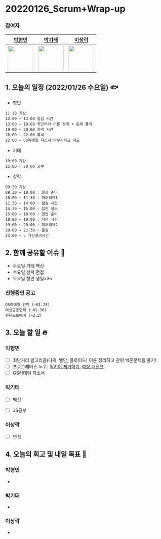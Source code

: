 # 20220126_Scrum+Wrap-up

### 참여자

| [박형민](https://github.com/npnppn)  | [박기태](https://github.com/idiot-kitto)   | [이상락](https://github.com/SangRakee)  |
| :------: | :------: | :------:
|<img src="https://github.com/npnppn.png" width="80"> | <img src="https://github.com/idiot-kitto.png" width="80">|<img src="https://github.com/SangRakee.png" width="80">

## 1. 오늘의 일정 (2022/01/26 수요일) 🐟

- 형민
```
11:30 기상
12:00 ~ 13:00 점심 시간
13:00 ~ 19:00 최단거리 이론 정리 + 문제 풀기
19:00 ~ 20:00 저녁 시간
20:00 ~ 22:00 휴식
22:00 ~ GS리테일 자소서 마무리하고 제출
```

- 기태
```
10:00 기상
15:00 - 20:00 공부
```

- 상락
```
09:30 기상
09:30 ~ 10:00 : 일과 준비
10:00 ~ 11:30 : 피어리뷰1
11:30 ~ 14:00 : 점심 시간
14:30 ~ 15:00 : 집안 청소
15:00 ~ 18:00 : 면접 준비
18:00 ~ 19:00 : 저녁 시간
19:00 ~ 20:00 : 피어리뷰2
20:00 ~ 21:30 : 운동
23:00 ~ : 개인정비시간 

```

## 2. 함께 공유할 이슈 💌
- 수요일 기태 백신
- 수요일 상락 면접
- 목요일 형민 생일>3<

### 진행중인 공고
```
GS리테일 인턴 (~01.28)
여신금융협회 (~01.30)
현대오토에버 (~2.2)
```



## 3. 오늘 할 일 🔥



### 박형민
- [ ] 최단거리 알고리즘(다익, 벨만, 플로이드) 이론 정리하고 관련 백준문제들 풀기!
- [ ] 프로그래머스 lv.2 : [짝지어 제거하기](https://programmers.co.kr/learn/courses/30/lessons/12973), [예상 대진표](https://programmers.co.kr/learn/courses/30/lessons/12985)
- [ ] GS리테일 자소서

### 박기태

- [ ] 백신
- [ ] JS공부



### 이상락
- [ ] 면접



## 4. 오늘의 회고 및 내일 목표 🎈


    

### 박형민

- 

### 박기태

- 

### 이상락
- 
